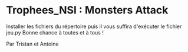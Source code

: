 # Trophees_NSI : Monsters Attack
Installer les fichiers du répertoire puis il vous suffira d'exécuter le fichier jeu.py
Bonne chance à toutes et à tous !

Par Tristan et Antoine
